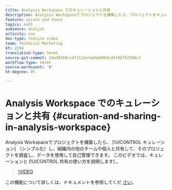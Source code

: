 ```yaml
---
title: Analysis Workspace でのキュレーションと共有
description: Analysis Workspaceでプロジェクトを構築したら、プロジェクトをキュレーション（シンプル化）し、組織内の他のチームや個人と共有して、そのプロジェクトを調査し、データを使用して自己管理できます。 このビデオでは、キュレーションと共有の操作方法を説明します。
feature: curate and share
topics: null
audience: analyst
activity: use
doc-type: feature video
team: Technical Marketing
kt: 2294
translation-type: tm+mt
source-git-commit: 24ad92b0ccdf1112e3ed4a0968cd47db757598c3
workflow-type: tm+mt
source-wordcount: '0'
ht-degree: 0%

---
```



# Analysis Workspace でのキュレーションと共有 {#curation-and-sharing-in-analysis-workspace}

Analysis Workspaceでプロジェクトを構築したら、 [!UICONTROL キュレーション] （シンプル化）し、組織内の他のチームや個人と共有して、そのプロジェクトを調査し、データを使用して自己管理できます。 このビデオでは、キュレーションと [!UICONTROL 共有の使い方を説明します] 。

>[!VIDEO](https://video.tv.adobe.com/v/24711/?quality=12)

この機能について詳しくは、ドキュメントを参照してくだ [さい](https://marketing.adobe.com/resources/help/ja_JP/analytics/analysis-workspace/curate.html)。